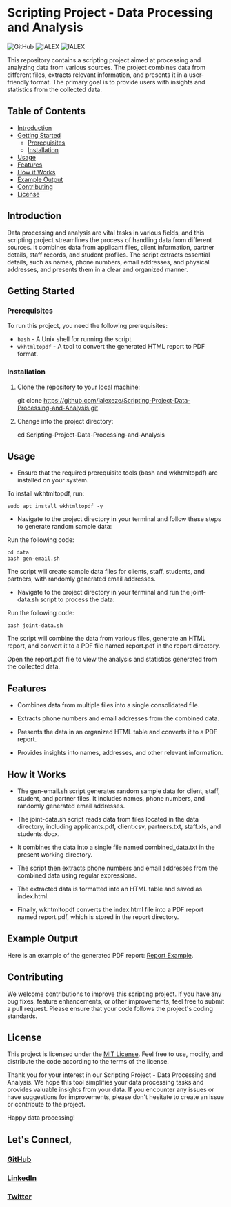 # Scripting Project - Data Processing and Analysis

![GitHub](https://img.shields.io/badge/GitHub-Scripting--Project--Data--Processing--and--Analysis-red) ![IALEX](https://img.shields.io/badge/IALEX-blue) ![IALEX](https://img.shields.io/badge/Bash--VSCode--PDF-lilac)

This repository contains a scripting project aimed at processing and analyzing data from various sources. The project combines data from different files, extracts relevant information, and presents it in a user-friendly format. The primary goal is to provide users with insights and statistics from the collected data.

## Table of Contents
- [Introduction](#introduction)
- [Getting Started](#getting-started)
  - [Prerequisites](#prerequisites)
  - [Installation](#installation)
- [Usage](#usage)
- [Features](#features)
- [How it Works](#how-it-works)
- [Example Output](#example-output)
- [Contributing](#contributing)
- [License](#license)

## Introduction<a name="introduction"></a>

Data processing and analysis are vital tasks in various fields, and this scripting project streamlines the process of handling data from different sources. It combines data from applicant files, client information, partner details, staff records, and student profiles. The script extracts essential details, such as names, phone numbers, email addresses, and physical addresses, and presents them in a clear and organized manner.

## Getting Started<a name="getting-started"></a>

### Prerequisites<a name="prerequisites"></a>

To run this project, you need the following prerequisites:

- `bash` - A Unix shell for running the script.
- `wkhtmltopdf` - A tool to convert the generated HTML report to PDF format.

### Installation<a name="installation"></a>

1. Clone the repository to your local machine:

    git clone https://github.com/ialexeze/Scripting-Project-Data-Processing-and-Analysis.git

2. Change into the project directory:

    cd Scripting-Project-Data-Processing-and-Analysis

## Usage<a name="usage"></a>
- Ensure that the required prerequisite tools (bash and wkhtmltopdf) are installed on your system.

To install wkhtmltopdf, run:

    sudo apt install wkhtmltopdf -y

- Navigate to the project directory in your terminal and follow these steps to generate random sample data:

Run the following code:
    
    cd data
    bash gen-email.sh

The script will create sample data files for clients, staff, students, and partners, with randomly generated email addresses.

- Navigate to the project directory in your terminal and run the joint-data.sh script to process the data:

Run the following code:

    bash joint-data.sh

The script will combine the data from various files, generate an HTML report, and convert it to a PDF file named report.pdf in the report directory.

Open the report.pdf file to view the analysis and statistics generated from the collected data.

## Features<a name="features"></a>
- Combines data from multiple files into a single consolidated file.

- Extracts phone numbers and email addresses from the combined data.

- Presents the data in an organized HTML table and converts it to a PDF report.

- Provides insights into names, addresses, and other relevant information.

## How it Works<a name="#how-it-works"></a>
- The gen-email.sh script generates random sample data for client, staff, student, and partner files. It includes names, phone numbers, and randomly generated email addresses.

- The joint-data.sh script reads data from files located in the data directory, including applicants.pdf, client.csv, partners.txt, staff.xls, and students.docx.

- It combines the data into a single file named combined_data.txt in the present working directory.

- The script then extracts phone numbers and email addresses from the combined data using regular expressions.

- The extracted data is formatted into an HTML table and saved as index.html.

- Finally, wkhtmltopdf converts the index.html file into a PDF report named report.pdf, which is stored in the report directory.

## Example Output<a name="example-output"></a>
Here is an example of the generated PDF report: [Report Example](report/report.pdf).

## Contributing<a name="contributing"></a>
We welcome contributions to improve this scripting project. If you have any bug fixes, feature enhancements, or other improvements, feel free to submit a pull request. Please ensure that your code follows the project's coding standards.

## License<a name="license"></a>
This project is licensed under the [MIT License](LICENSE). Feel free to use, modify, and distribute the code according to the terms of the license.

Thank you for your interest in our Scripting Project - Data Processing and Analysis. We hope this tool simplifies your data processing tasks and provides valuable insights from your data. If you encounter any issues or have suggestions for improvements, please don't hesitate to create an issue or contribute to the project.

Happy data processing!

## Let's Connect,
### [GitHub](github.com/ialexeze)
### [LinkedIn](linkedin.com/in/alexeze)
### [Twitter](twitter.com/ialexeze)


